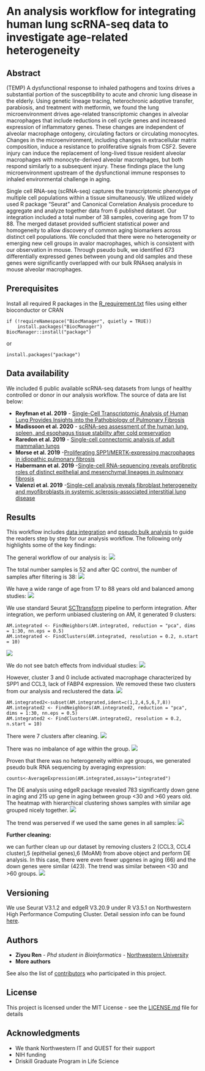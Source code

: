 # An analysis workflow for integrating human lung scRNA-seq data to investigate age-related heterogeneity
## Abstract

(TEMP) A dysfunctional response to inhaled pathogens and toxins drives a substantial portion of the susceptibility to acute and chronic lung disease in the elderly. Using genetic lineage tracing, heterochronic adoptive transfer, parabiosis, and treatment with metformin, we found the lung microenvironment drives age-related transcriptomic changes in alveolar macrophages that include reductions in cell cycle genes and increased expression of inflammatory genes.  These changes are independent of alveolar macrophage ontogeny, circulating factors or circulating monocytes.  Changes in the microenvironment, including changes in extracellular matrix composition, induce a resistance to proliferative signals from CSF2. Severe injury can induce the replacement of long-lived tissue resident alveolar macrophages with monocyte-derived alveolar macrophages, but both respond similarly to a subsequent injury.  These findings place the lung microenvironment upstream of the dysfunctional immune responses to inhaled environmental challenge in aging.  

Single cell RNA-seq (scRNA-seq) captures the transcriptomic phenotype of multiple cell populations within a tissue simultaneously. We utilized widely used R package “Seurat” and Canonical Correlation Analysis procedure to aggregate and analyze together data from 6 published dataset. Our integration included a total number of 38 samples, covering age from 17 to 88. The merged dataset provided sufficient statistical power and homogeneity to allow discovery of common aging biomarkers across distinct cell populations. We concluded that there were no heterogeneity or emerging new cell groups in avalor macrophages, which is consistent with our observation in mouse. Through pseudo bulk, we identified 673 differentially expressed genes between young and old samples and these genes were significantly overlapped with our bulk RNAseq analysis in mouse alveolar macrophages.

## Prerequisites

Install all required R packages in the [R_requirement.txt](resources/R_requirement.txt) files using either bioconductor or CRAN

```
if (!requireNamespace("BiocManager", quietly = TRUE))
    install.packages("BiocManager")
BiocManager::install("package")
```
or

```
install.packages("package")
```

## Data availability
We included 6 public available scRNA-seq datasets from lungs of healthy controlled or donor in our analysis workflow. The source of data are list below:

* **Reyfman et al. 2019**  - [Single-Cell Transcriptomic Analysis of Human Lung Provides Insights into the Pathobiology of Pulmonary Fibrosis](https://www.ncbi.nlm.nih.gov/pubmed/30554520)
* **Madissoon et al. 2020** - [scRNA-seq assessment of the human lung, spleen, and esophagus tissue stability after cold preservation](https://www.ncbi.nlm.nih.gov/pubmed/31892341)
* **Raredon et al. 2019** - [Single-cell connectomic analysis of adult mammalian lungs](https://www.ncbi.nlm.nih.gov/pubmed/31840053)
* **Morse et al. 2019** -[Proliferating SPP1/MERTK-expressing macrophages in idiopathic pulmonary fibrosis](https://www.ncbi.nlm.nih.gov/pubmed/31221805)
* **Habermann et al. 2019** -[Single-cell RNA-sequencing reveals profibrotic roles of distinct epithelial and mesenchymal lineages in pulmonary fibrosis](https://www.biorxiv.org/content/10.1101/753806v1)
* **Valenzi et al. 2019** -[Single-cell analysis reveals fibroblast heterogeneity and myofibroblasts in systemic sclerosis-associated interstitial lung disease](https://www.ncbi.nlm.nih.gov/pubmed/31405848)


## Results

This workflow includes [data integration](code/HPVMMR_integration_analysis.R) and [pseudo bulk analysis](code/Pesudo_bulkRNA_analysis.R) to guide the readers step by step for our analysis workflow. The following only highlights some of the key findings:

The general workflow of our analysis is:
![](resources/flowchart1.png)

The total number samples is 52 and after QC control, the number of samples after filtering is 38:
![](resources/Initial_filtering.png)

We have a wide range of age from 17 to 88 years old and balanced among studies:
![](resources/Agedistribution.png)


We use standard Seurat [SCTtransform](https://satijalab.org/seurat/v3.1/integration.html) pipeline to perform integration. After integration, we perform unbiased clustering on AM, it generated 9 clusters: 

```
AM.integrated <- FindNeighbors(AM.integrated, reduction = "pca", dims = 1:30, nn.eps = 0.5)
AM.integrated <- FindClusters(AM.integrated, resolution = 0.2, n.start = 10)

```
![](resources/AM_tsne1.png)

We do not see batch effects from individual studies:
![](resources/AM_tsne2.png)

However, cluster 3 and 0 include activated macrophage characterized by SPP1 and CCL3, lack of FABP4 expression. We removed these two clusters from our analysis and reclustered the data.
![](resources/AM_tsne3.png)

```
AM.integrated2<-subset(AM.integrated,ident=c(1,2,4,5,6,7,8))
AM.integrated2 <- FindNeighbors(AM.integrated2, reduction = "pca", dims = 1:30, nn.eps = 0.5)
AM.integrated2 <- FindClusters(AM.integrated2, resolution = 0.2, n.start = 10)
```
There were 7 clusters after cleaning. 
![](resources/AM_tsne4.png)

There was no imbalance of age within the group.
![](resources/AM_age.png)

Proven that there was no heterogeneity within age groups, we generated pseudo bulk RNA sequencing by averaging expression:

```
counts<-AverageExpression(AM.integrated,assays="integrated")
```

The DE analysis using edgeR package revealed 783 significantly down gene in aging and 215 up gene in aging between group <30 and >60 years old. The heatmap with hierarchical clustering shows samples with similar age grouped nicely together.
![](resources/heatmap1.png)

The trend was perserved if we used the same genes in all samples:
![](resources/heatmap2.png)


**Further cleaning:**

we can further clean up our dataset by removing clusters 2 (CCL3, CCL4 cluster),5 (epithelial genes),6 (MoAM) from above object and perform DE analysis. In this case, there were even fewer upgenes in aging (66) and the down genes were similar (423). The trend was similar between <30 and >60 groups.
![](resources/heatmap3.png)

## Versioning

We use Seurat V3.1.2 and edgeR V3.20.9 under R V3.5.1 on Northwestern High Performance Computing Cluster. Detail session info can be found [here](resources/sessioninfo.txt).

## Authors

* **Ziyou Ren** - *Phd student in Bioinformatics* - [Northwestern University](https://amaral.northwestern.edu/people/ren/)
* **More authors**

See also the list of [contributors](https://github.com/NUPulmonary/Doublehit_Human_scRNA_Analysis/commits) who participated in this project.

## License

This project is licensed under the MIT License - see the [LICENSE.md](LICENSE.md) file for details

## Acknowledgments

* We thank Northwestern IT and QUEST for their support
* NIH funding
* Driskill Graduate Program in Life Science